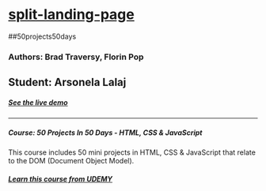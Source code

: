 # [split-landing-page ](https://arso-k.github.io/split-landing-page/)
##50projects50days
### Authors: Brad Traversy, Florin Pop
## Student: Arsonela Lalaj
##### [See the live demo ](https://arso-k.github.io/split-landing-page/)
---
##### Course: 50 Projects In 50 Days - HTML, CSS & JavaScript
This course includes 50 mini projects in HTML, CSS & JavaScript that relate to the DOM (Document Object Model). 
##### [Learn this course from UDEMY ](https://www.udemy.com/course/50-projects-50-days/)
